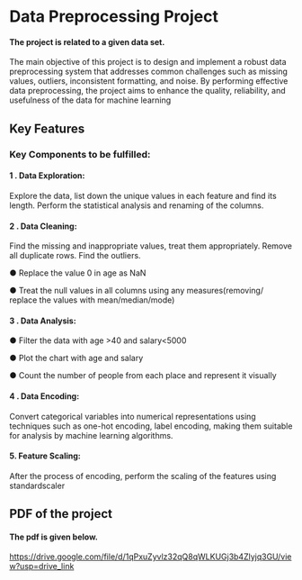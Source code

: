 # Data Preprocessing Project

#### The project is related to a given data set.

The main objective of this project is to design and implement a robust data
preprocessing system that addresses common challenges such as missing values,
outliers, inconsistent formatting, and noise. By performing effective data preprocessing,
the project aims to enhance the quality, reliability, and usefulness of the data for
machine learning
## Key Features
### Key Components to be fulfilled:
#### 1 . Data Exploration: 
Explore the data, list down the unique values in each feature and find
its length. Perform the statistical analysis and renaming of the columns.
#### 2 . Data Cleaning:
Find the missing and inappropriate values, treat them appropriately. Remove all
duplicate rows. Find the outliers.

● Replace the value 0 in age as NaN

● Treat the null values in all columns using any measures(removing/ replace the
values with mean/median/mode)
#### 3 . Data Analysis:
● Filter the data with age >40 and salary<5000

● Plot the chart with age and salary

● Count the number of people from each place and represent it visually
#### 4 . Data Encoding:
Convert categorical variables into numerical representations using techniques such as
one-hot encoding, label encoding, making them suitable for analysis by machine
learning algorithms.
#### 5. Feature Scaling:
After the process of encoding, perform the scaling of the features using standardscaler  

## PDF of the project
#### The pdf is given below.
 https://drive.google.com/file/d/1qPxuZyvlz32qQ8qWLKUGj3b4Zlyjq3GU/view?usp=drive_link
